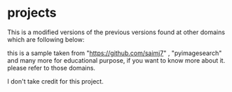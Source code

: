 # projects
This is a modified versions of the previous versions found at other domains which are following below:

this is a sample taken from "https://github.com/saimj7" , "pyimagesearch" and many more for educational purpose, if you want to know more about it. please refer to those domains.

I don't take credit for this project.
